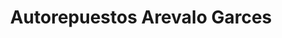 ---
title: "Autorepuestos Arevalo Garces"
url: /quito/autorepuestos-arevalo-garces/
shop: piezas de automóviles
---